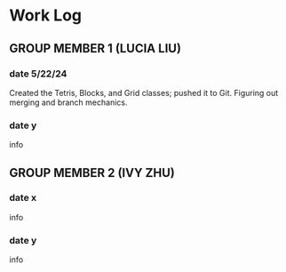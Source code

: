 # Work Log

## GROUP MEMBER 1 (LUCIA LIU)

### date 5/22/24

Created the Tetris, Blocks, and Grid classes; pushed it to Git. Figuring out merging and branch mechanics. 

### date y

info


## GROUP MEMBER 2 (IVY ZHU)

### date x

info

### date y

info
